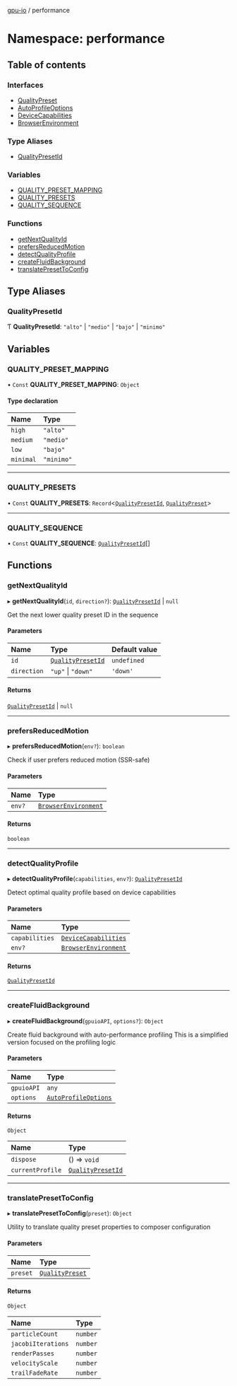 [gpu-io](../README.md) / performance

# Namespace: performance

## Table of contents

### Interfaces

- [QualityPreset](../interfaces/performance.QualityPreset.md)
- [AutoProfileOptions](../interfaces/performance.AutoProfileOptions.md)
- [DeviceCapabilities](../interfaces/performance.DeviceCapabilities.md)
- [BrowserEnvironment](../interfaces/performance.BrowserEnvironment.md)

### Type Aliases

- [QualityPresetId](performance.md#qualitypresetid)

### Variables

- [QUALITY\_PRESET\_MAPPING](performance.md#quality_preset_mapping)
- [QUALITY\_PRESETS](performance.md#quality_presets)
- [QUALITY\_SEQUENCE](performance.md#quality_sequence)

### Functions

- [getNextQualityId](performance.md#getnextqualityid)
- [prefersReducedMotion](performance.md#prefersreducedmotion)
- [detectQualityProfile](performance.md#detectqualityprofile)
- [createFluidBackground](performance.md#createfluidbackground)
- [translatePresetToConfig](performance.md#translatepresettoconfig)

## Type Aliases

### QualityPresetId

Ƭ **QualityPresetId**: ``"alto"`` \| ``"medio"`` \| ``"bajo"`` \| ``"minimo"``

## Variables

### QUALITY\_PRESET\_MAPPING

• `Const` **QUALITY\_PRESET\_MAPPING**: `Object`

#### Type declaration

| Name | Type |
| :------ | :------ |
| `high` | ``"alto"`` |
| `medium` | ``"medio"`` |
| `low` | ``"bajo"`` |
| `minimal` | ``"minimo"`` |

___

### QUALITY\_PRESETS

• `Const` **QUALITY\_PRESETS**: `Record`<[`QualityPresetId`](performance.md#qualitypresetid), [`QualityPreset`](../interfaces/performance.QualityPreset.md)\>

___

### QUALITY\_SEQUENCE

• `Const` **QUALITY\_SEQUENCE**: [`QualityPresetId`](performance.md#qualitypresetid)[]

## Functions

### getNextQualityId

▸ **getNextQualityId**(`id`, `direction?`): [`QualityPresetId`](performance.md#qualitypresetid) \| ``null``

Get the next lower quality preset ID in the sequence

#### Parameters

| Name | Type | Default value |
| :------ | :------ | :------ |
| `id` | [`QualityPresetId`](performance.md#qualitypresetid) | `undefined` |
| `direction` | ``"up"`` \| ``"down"`` | `'down'` |

#### Returns

[`QualityPresetId`](performance.md#qualitypresetid) \| ``null``

___

### prefersReducedMotion

▸ **prefersReducedMotion**(`env?`): `boolean`

Check if user prefers reduced motion (SSR-safe)

#### Parameters

| Name | Type |
| :------ | :------ |
| `env?` | [`BrowserEnvironment`](../interfaces/performance.BrowserEnvironment.md) |

#### Returns

`boolean`

___

### detectQualityProfile

▸ **detectQualityProfile**(`capabilities`, `env?`): [`QualityPresetId`](performance.md#qualitypresetid)

Detect optimal quality profile based on device capabilities

#### Parameters

| Name | Type |
| :------ | :------ |
| `capabilities` | [`DeviceCapabilities`](../interfaces/performance.DeviceCapabilities.md) |
| `env?` | [`BrowserEnvironment`](../interfaces/performance.BrowserEnvironment.md) |

#### Returns

[`QualityPresetId`](performance.md#qualitypresetid)

___

### createFluidBackground

▸ **createFluidBackground**(`gpuioAPI`, `options?`): `Object`

Create fluid background with auto-performance profiling
This is a simplified version focused on the profiling logic

#### Parameters

| Name | Type |
| :------ | :------ |
| `gpuioAPI` | `any` |
| `options` | [`AutoProfileOptions`](../interfaces/performance.AutoProfileOptions.md) |

#### Returns

`Object`

| Name | Type |
| :------ | :------ |
| `dispose` | () => `void` |
| `currentProfile` | [`QualityPresetId`](performance.md#qualitypresetid) |

___

### translatePresetToConfig

▸ **translatePresetToConfig**(`preset`): `Object`

Utility to translate quality preset properties to composer configuration

#### Parameters

| Name | Type |
| :------ | :------ |
| `preset` | [`QualityPreset`](../interfaces/performance.QualityPreset.md) |

#### Returns

`Object`

| Name | Type |
| :------ | :------ |
| `particleCount` | `number` |
| `jacobiIterations` | `number` |
| `renderPasses` | `number` |
| `velocityScale` | `number` |
| `trailFadeRate` | `number` |
